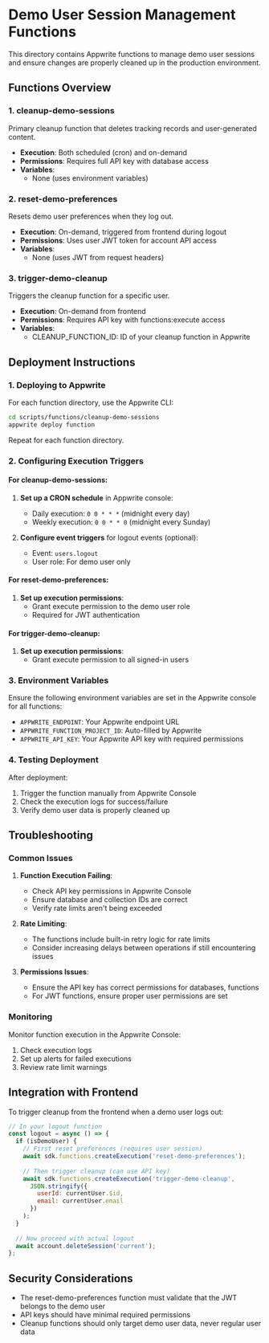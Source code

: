 # Demo User Session Management Functions

This directory contains Appwrite functions to manage demo user sessions and ensure changes are properly cleaned up in the production environment.

## Functions Overview

### 1. cleanup-demo-sessions

Primary cleanup function that deletes tracking records and user-generated content.

- **Execution**: Both scheduled (cron) and on-demand
- **Permissions**: Requires full API key with database access
- **Variables**:
  - None (uses environment variables)

### 2. reset-demo-preferences

Resets demo user preferences when they log out.

- **Execution**: On-demand, triggered from frontend during logout
- **Permissions**: Uses user JWT token for account API access
- **Variables**:
  - None (uses JWT from request headers)

### 3. trigger-demo-cleanup

Triggers the cleanup function for a specific user.

- **Execution**: On-demand from frontend
- **Permissions**: Requires API key with functions:execute access
- **Variables**:
  - CLEANUP_FUNCTION_ID: ID of your cleanup function in Appwrite

## Deployment Instructions

### 1. Deploying to Appwrite

For each function directory, use the Appwrite CLI:

```bash
cd scripts/functions/cleanup-demo-sessions
appwrite deploy function
```

Repeat for each function directory.

### 2. Configuring Execution Triggers

#### For cleanup-demo-sessions:

1. **Set up a CRON schedule** in Appwrite console:
   - Daily execution: `0 0 * * *` (midnight every day)
   - Weekly execution: `0 0 * * 0` (midnight every Sunday)

2. **Configure event triggers** for logout events (optional):
   - Event: `users.logout`
   - User role: For demo user only

#### For reset-demo-preferences:

1. **Set up execution permissions**:
   - Grant execute permission to the demo user role
   - Required for JWT authentication

#### For trigger-demo-cleanup:

1. **Set up execution permissions**:
   - Grant execute permission to all signed-in users

### 3. Environment Variables

Ensure the following environment variables are set in the Appwrite console for all functions:

- `APPWRITE_ENDPOINT`: Your Appwrite endpoint URL
- `APPWRITE_FUNCTION_PROJECT_ID`: Auto-filled by Appwrite
- `APPWRITE_API_KEY`: Your Appwrite API key with required permissions

### 4. Testing Deployment

After deployment:

1. Trigger the function manually from Appwrite Console
2. Check the execution logs for success/failure
3. Verify demo user data is properly cleaned up

## Troubleshooting

### Common Issues

1. **Function Execution Failing**:
   - Check API key permissions in Appwrite Console
   - Ensure database and collection IDs are correct
   - Verify rate limits aren't being exceeded

2. **Rate Limiting**:
   - The functions include built-in retry logic for rate limits
   - Consider increasing delays between operations if still encountering issues

3. **Permissions Issues**:
   - Ensure the API key has correct permissions for databases, functions
   - For JWT functions, ensure proper user permissions are set

### Monitoring

Monitor function execution in the Appwrite Console:

1. Check execution logs
2. Set up alerts for failed executions
3. Review rate limit warnings

## Integration with Frontend

To trigger cleanup from the frontend when a demo user logs out:

```javascript
// In your logout function
const logout = async () => {
  if (isDemoUser) {
    // First reset preferences (requires user session)
    await sdk.functions.createExecution('reset-demo-preferences');
    
    // Then trigger cleanup (can use API key)
    await sdk.functions.createExecution('trigger-demo-cleanup', 
      JSON.stringify({
        userId: currentUser.$id,
        email: currentUser.email
      })
    );
  }
  
  // Now proceed with actual logout
  await account.deleteSession('current');
};
```

## Security Considerations

- The reset-demo-preferences function must validate that the JWT belongs to the demo user
- API keys should have minimal required permissions
- Cleanup functions should only target demo user data, never regular user data